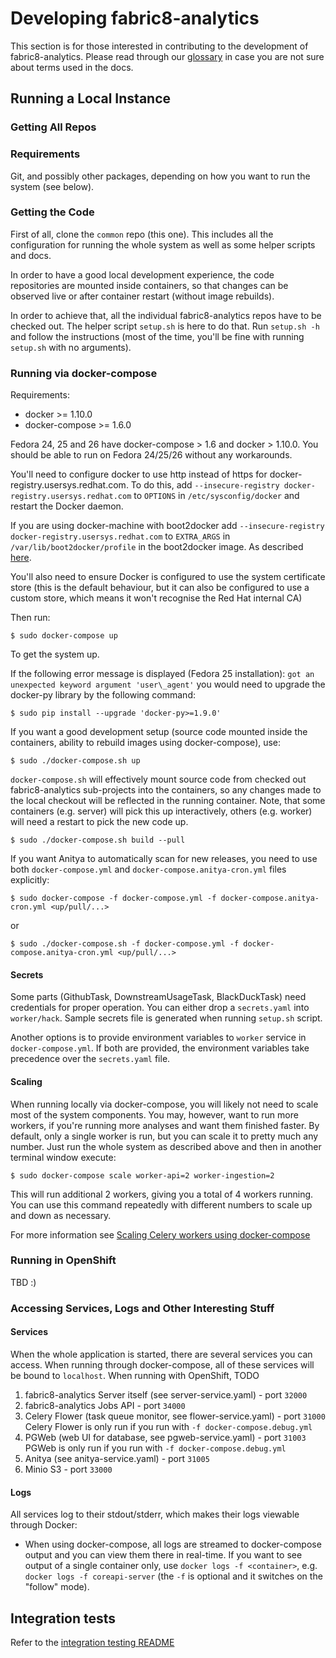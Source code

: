 # Developing fabric8-analytics

This section is for those interested in contributing to the development of
fabric8-analytics. Please read through our [glossary](../docs/glossary.md) in
case you are not sure about terms used in the docs.

## Running a Local Instance

### Getting All Repos

### Requirements

Git, and possibly other packages, depending on how you want to run the system
(see below).

### Getting the Code

First of all, clone the `common` repo (this one). This includes all
the configuration for running the whole system as well as some helper
scripts and docs.

In order to have a good local development experience, the code repositories
are mounted inside containers, so that changes can be observed live or after
container restart (without image rebuilds).

In order to achieve that, all the individual fabric8-analytics repos have to be
checked out. The helper script `setup.sh` is here to do that. Run `setup.sh -h`
and follow the instructions (most of the time, you'll be fine with running
`setup.sh` with no arguments).

### Running via docker-compose

Requirements:

* docker >= 1.10.0
* docker-compose >= 1.6.0

Fedora 24, 25 and 26 have docker-compose > 1.6 and docker > 1.10.0. You should be
able to run on Fedora 24/25/26 without any workarounds.

You'll need to configure docker to use http instead of https for
docker-registry.usersys.redhat.com. To do this, add
`--insecure-registry docker-registry.usersys.redhat.com` to `OPTIONS` in
`/etc/sysconfig/docker` and restart the Docker daemon.

If you are using docker-machine with boot2docker add
`--insecure-registry docker-registry.usersys.redhat.com` to `EXTRA_ARGS`
in `/var/lib/boot2docker/profile` in the boot2docker image. As described
[here](http://stackoverflow.com/questions/32808215/where-to-set-the-insecure-registry-flag-on-mac-os).

You'll also need to ensure Docker is configured to use the system certificate
store (this is the default behaviour, but it can also be configured to use a
custom store, which means it won't recognise the Red Hat internal CA)

Then run:

```
$ sudo docker-compose up
```

To get the system up.

If the following error message is displayed (Fedora 25 installation):
`got an unexpected keyword argument 'user\_agent'`
you would need to upgrade the docker-py library by the following command:

```
$ sudo pip install --upgrade 'docker-py>=1.9.0'
```

If you want a good development setup (source code mounted inside the
containers, ability to rebuild images using docker-compose), use:

```
$ sudo ./docker-compose.sh up
```

`docker-compose.sh` will effectively mount source code from checked out
fabric8-analytics sub-projects into the containers, so any changes made to the local
checkout will be reflected in the running container. Note, that some
containers (e.g. server) will pick this up interactively, others (e.g. worker)
will need a restart to pick the new code up.

```
$ sudo ./docker-compose.sh build --pull
```

If you want Anitya to automatically scan for new releases, you need to use
both `docker-compose.yml` and `docker-compose.anitya-cron.yml` files explicitly:

```
$ sudo docker-compose -f docker-compose.yml -f docker-compose.anitya-cron.yml <up/pull/...>
```

or

```
$ sudo ./docker-compose.sh -f docker-compose.yml -f docker-compose.anitya-cron.yml <up/pull/...>
```

#### Secrets

Some parts (GithubTask, DownstreamUsageTask, BlackDuckTask) need credentials
for proper operation. You can either drop a `secrets.yaml` into `worker/hack`.
Sample secrets file is generated when running `setup.sh` script.

Another options is to provide environment variables to `worker` service
in `docker-compose.yml`. If both are provided, the environment variables take
precedence over the `secrets.yaml` file.

#### Scaling

When running locally via docker-compose, you will likely not need to scale
most of the system components. You may, however, want to run more workers,
if you're running more analyses and want them finished faster. By default,
only a single worker is run, but you can scale it to pretty much any number.
Just run the whole system as described above and then in another terminal
window execute:

```
$ sudo docker-compose scale worker-api=2 worker-ingestion=2
```

This will run additional 2 workers, giving you a total of 4 workers running.
You can use this command repeatedly with different numbers to scale up and
down as necessary.

For more information see [Scaling Celery workers using docker-compose](worker_scaling.md)

### Running in OpenShift

TBD :)

### Accessing Services, Logs and Other Interesting Stuff

#### Services

When the whole application is started, there are several services you can
access. When running through docker-compose, all of these services will be
bound to `localhost`. When running with OpenShift, TODO

1. fabric8-analytics Server itself (see server-service.yaml) - port `32000`
2. fabric8-analytics Jobs API - port `34000`
3. Celery Flower (task queue monitor, see flower-service.yaml) - port `31000`
   Celery Flower is only run if you run with `-f docker-compose.debug.yml`
4. PGWeb (web UI for database, see pgweb-service.yaml) - port `31003`
   PGWeb is only run if you run with `-f docker-compose.debug.yml`
5. Anitya (see anitya-service.yaml) - port `31005`
6. Minio S3 - port `33000`

#### Logs

All services log to their stdout/stderr, which makes their logs viewable
through Docker:

* When using docker-compose, all logs are streamed to docker-compose output
and you can view them there in real-time. If you want to see output of a single
container only, use `docker logs -f <container>`, e.g.
`docker logs -f coreapi-server` (the `-f` is optional and it switches on
the "follow" mode).

## Integration tests

Refer to the [integration testing README](../integration-tests/README.md)
